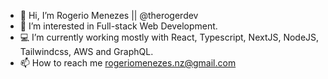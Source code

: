 - 👋 Hi, I’m Rogerio Menezes || @therogerdev
- 👀 I’m interested in Full-stack Web Development.
- 💻 I’m currently working mostly with React, Typescript, NextJS, NodeJS, Tailwindcss, AWS and GraphQL. 
- 📫 How to reach me rogeriomenezes.nz@gmail.com
 

<!---
therogerdev/therogerdev is a ✨ special ✨ repository because its `README.md` (this file) appears on your GitHub profile.
You can click the Preview link to take a look at your changes.
--->
